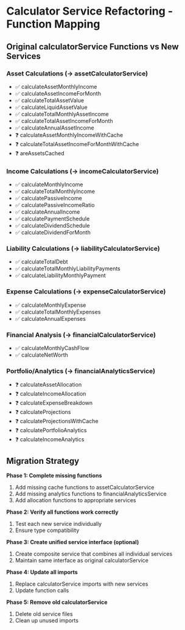 # Calculator Service Refactoring - Function Mapping

## Original calculatorService Functions vs New Services

### Asset Calculations (→ assetCalculatorService)
- ✅ calculateAssetMonthlyIncome
- ✅ calculateAssetIncomeForMonth  
- ✅ calculateTotalAssetValue
- ✅ calculateLiquidAssetValue
- ✅ calculateTotalMonthlyAssetIncome
- ✅ calculateTotalAssetIncomeForMonth
- ✅ calculateAnnualAssetIncome
- ❓ calculateAssetMonthlyIncomeWithCache
- ❓ calculateTotalAssetIncomeForMonthWithCache
- ❓ areAssetsCached

### Income Calculations (→ incomeCalculatorService)  
- ✅ calculateMonthlyIncome
- ✅ calculateTotalMonthlyIncome
- ✅ calculatePassiveIncome
- ✅ calculatePassiveIncomeRatio
- ✅ calculateAnnualIncome
- ✅ calculatePaymentSchedule
- ✅ calculateDividendSchedule
- ✅ calculateDividendForMonth

### Liability Calculations (→ liabilityCalculatorService)
- ✅ calculateTotalDebt
- ✅ calculateTotalMonthlyLiabilityPayments
- ✅ calculateLiabilityMonthlyPayment

### Expense Calculations (→ expenseCalculatorService)
- ✅ calculateMonthlyExpense
- ✅ calculateTotalMonthlyExpenses
- ✅ calculateAnnualExpenses

### Financial Analysis (→ financialCalculatorService)
- ✅ calculateMonthlyCashFlow
- ✅ calculateNetWorth

### Portfolio/Analytics (→ financialAnalyticsService)
- ❓ calculateAssetAllocation
- ❓ calculateIncomeAllocation  
- ❓ calculateExpenseBreakdown
- ❓ calculateProjections
- ❓ calculateProjectionsWithCache
- ❓ calculatePortfolioAnalytics
- ❓ calculateIncomeAnalytics

## Migration Strategy

**Phase 1: Complete missing functions**
1. Add missing cache functions to assetCalculatorService
2. Add missing analytics functions to financialAnalyticsService  
3. Add allocation functions to appropriate services

**Phase 2: Verify all functions work correctly**
1. Test each new service individually
2. Ensure type compatibility

**Phase 3: Create unified service interface (optional)**
1. Create composite service that combines all individual services
2. Maintain same interface as original calculatorService

**Phase 4: Update all imports**
1. Replace calculatorService imports with new services
2. Update function calls

**Phase 5: Remove old calculatorService**
1. Delete old service files
2. Clean up unused imports
